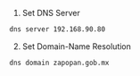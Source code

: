 1. Set DNS Server

```sh
dns server 192.168.90.80
```

2. Set Domain-Name Resolution
```sh
dns domain zapopan.gob.mx
```
